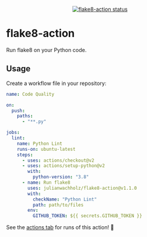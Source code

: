<p align="center">
  <a href="https://github.com/julianwachholz/flake8-action/actions"><img alt="flake8-action status" src="https://github.com/julianwachholz/flake8-action/workflows/units-test/badge.svg"></a>
</p>

# flake8-action

Run flake8 on your Python code.

## Usage

Create a workflow file in your repository:

```yaml
name: Code Quality

on:
  push:
    paths:
      - "**.py"

jobs:
  lint:
    name: Python Lint
    runs-on: ubuntu-latest
    steps:
      - uses: actions/checkout@v2
      - uses: actions/setup-python@v2
        with:
          python-version: "3.8"
      - name: Run flake8
        uses: julianwachholz/flake8-action@v1.1.0
        with:
          checkName: "Python Lint"
          path: path/to/files
        env:
          GITHUB_TOKEN: ${{ secrets.GITHUB_TOKEN }}
```

See the [actions tab](https://github.com/julianwachholz/flake8-action/actions) for runs of this action! :rocket:
